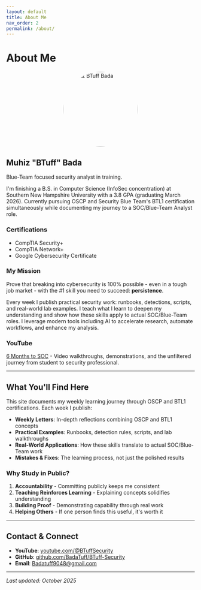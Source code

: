```yaml
---
layout: default
title: About Me
nav_order: 2
permalink: /about/
---
```


# About Me

<img src="/BTuff-Security/assets/images/profile.jpg" alt="Muhiz BTuff Bada" style="border-radius: 50%; width: 200px; height: 200px; object-fit: cover; display: block; margin: 20px auto;">

## Muhiz "BTuff" Bada

Blue-Team focused security analyst in training.

I'm finishing a B.S. in Computer Science (InfoSec concentration) at Southern New Hampshire University with a 3.8 GPA (graduating March 2026). Currently pursuing OSCP and Security Blue Team's BTL1 certification simultaneously while documenting my journey to a SOC/Blue-Team Analyst role.

### Certifications

- CompTIA Security+
- CompTIA Network+
- Google Cybersecurity Certificate

### My Mission

Prove that breaking into cybersecurity is 100% possible - even in a tough job market - with the #1 skill you need to succeed: **persistence**.

Every week I publish practical security work: runbooks, detections, scripts, and real-world lab examples. I teach what I learn to deepen my understanding and show how these skills apply to actual SOC/Blue-Team roles. I leverage modern tools including AI to accelerate research, automate workflows, and enhance my analysis.

### YouTube

[6 Months to SOC](https://www.youtube.com/@BTuffSecurity) - Video walkthroughs, demonstrations, and the unfiltered journey from student to security professional.

---

## What You'll Find Here

This site documents my weekly learning journey through OSCP and BTL1 certifications. Each week I publish:

- **Weekly Letters**: In-depth reflections combining OSCP and BTL1 concepts
- **Practical Examples**: Runbooks, detection rules, scripts, and lab walkthroughs
- **Real-World Applications**: How these skills translate to actual SOC/Blue-Team work
- **Mistakes & Fixes**: The learning process, not just the polished results

### Why Study in Public?

1. **Accountability** - Committing publicly keeps me consistent
2. **Teaching Reinforces Learning** - Explaining concepts solidifies understanding
3. **Building Proof** - Demonstrating capability through real work
4. **Helping Others** - If one person finds this useful, it's worth it

---

## Contact & Connect

- **YouTube**: [youtube.com/@BTuffSecurity](https://www.youtube.com/@BTuffSecurity)
- **GitHub**: [github.com/BadaTuff/BTuff-Security](https://github.com/BadaTuff/BTuff-Security)
- **Email**: Badatuff9048@gmail.com

---

*Last updated: October 2025*
